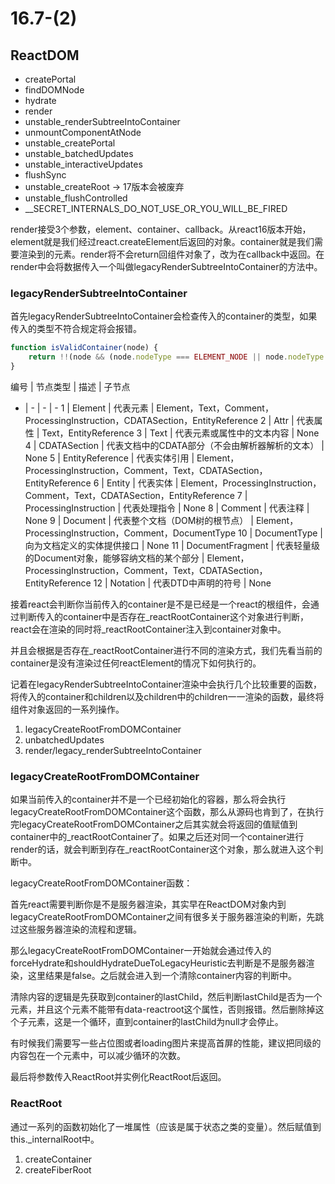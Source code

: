 # 16.7-(2)

<!-- https://zhuanlan.zhihu.com/p/55529259 -->

## ReactDOM

* createPortal
* findDOMNode
* hydrate
* render
* unstable_renderSubtreeIntoContainer
* unmountComponentAtNode
* unstable_createPortal
* unstable_batchedUpdates
* unstable_interactiveUpdates
* flushSync
* unstable_createRoot -> 17版本会被废弃
* unstable_flushControlled
* __SECRET_INTERNALS_DO_NOT_USE_OR_YOU_WILL_BE_FIRED

render接受3个参数，element、container、callback。从react16版本开始，element就是我们经过react.createElement后返回的对象。container就是我们需要渲染到的元素。render将不会return回组件对象了，改为在callback中返回。在render中会将数据传入一个叫做legacyRenderSubtreeIntoContainer的方法中。

### legacyRenderSubtreeIntoContainer

首先legacyRenderSubtreeIntoContainer会检查传入的container的类型，如果传入的类型不符合规定将会报错。

```js
function isValidContainer(node) {
    return !!(node && (node.nodeType === ELEMENT_NODE || node.nodeType === DOCUMENT_NODE || node.nodeType === DOCUMENT_FRAGMENT_NODE || node.nodeType === COMMENT_NODE && node.nodeValue === ' react-mount-point-unstable '));
}
```

编号 | 节点类型 | 描述 | 子节点
- | - | - | -
1 | Element | 代表元素 | Element，Text，Comment，ProcessingInstruction，CDATASection，EntityReference
2 | Attr | 代表属性 | Text，EntityReference
3 | Text | 代表元素或属性中的文本内容 | None
4 | CDATASection | 代表文档中的CDATA部分（不会由解析器解析的文本） | None
5 | EntityReference | 代表实体引用 | Element，ProcessingInstruction，Comment，Text，CDATASection，EntityReference
6 | Entity | 代表实体 | Element，ProcessingInstruction，Comment，Text，CDATASection，EntityReference
7 | ProcessingInstruction | 代表处理指令 | None
8 | Comment | 代表注释 | None
9 | Document | 代表整个文档（DOM树的根节点） | Element，ProcessingInstruction，Comment，DocumentType
10 | DocumentType | 向为文档定义的实体提供接口 | None
11 | DocumentFragment | 代表轻量级的Document对象，能够容纳文档的某个部分 | Element，ProcessingInstruction，Comment，Text，CDATASection，EntityReference
12 | Notation | 代表DTD中声明的符号 | None

接着react会判断你当前传入的container是不是已经是一个react的根组件，会通过判断传入的container中是否存在_reactRootContainer这个对象进行判断，react会在渲染的同时将_reactRootContainer注入到container对象中。

并且会根据是否存在_reactRootContainer进行不同的渲染方式，我们先看当前的container是没有渲染过任何reactElement的情况下如何执行的。

记着在legacyRenderSubtreeIntoContainer渲染中会执行几个比较重要的函数，将传入的container和children以及children中的children一一渲染的函数，最终将组件对象返回的一系列操作。

1. legacyCreateRootFromDOMContainer
2. unbatchedUpdates
3. render/legacy_renderSubtreeIntoContainer

### legacyCreateRootFromDOMContainer

如果当前传入的container并不是一个已经初始化的容器，那么将会执行legacyCreateRootFromDOMContainer这个函数，那么从源码也肯到了，在执行完legacyCreateRootFromDOMContainer之后其实就会将返回的值赋值到container中的_reactRootContainer了。如果之后还对同一个container进行render的话，就会判断到存在_reactRootContainer这个对象，那么就进入这个判断中。

legacyCreateRootFromDOMContainer函数：

首先react需要判断你是不是服务器渲染，其实早在ReactDOM对象内到legacyCreateRootFromDOMContainer之间有很多关于服务器渲染的判断，先跳过这些服务器渲染的流程和逻辑。

那么legacyCreateRootFromDOMContainer一开始就会通过传入的forceHydrate和shouldHydrateDueToLegacyHeuristic去判断是不是服务器渲染，这里结果是false。之后就会进入到一个清除container内容的判断中。

清除内容的逻辑是先获取到container的lastChild，然后判断lastChild是否为一个元素，并且这个元素不能带有data-reactroot这个属性，否则报错。然后删除掉这个子元素，这是一个循环，直到container的lastChild为null才会停止。

有时候我们需要写一些占位图或者loading图片来提高首屏的性能，建议把同级的内容包在一个元素中，可以减少循环的次数。

最后将参数传入ReactRoot并实例化ReactRoot后返回。

### ReactRoot

通过一系列的函数初始化了一堆属性（应该是属于状态之类的变量）。然后赋值到this._internalRoot中。

1. createContainer
2. createFiberRoot






